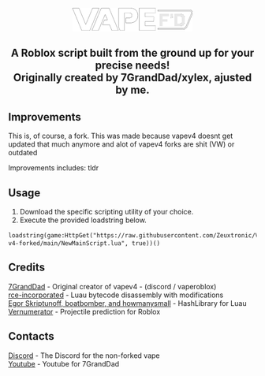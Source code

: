 <p align="center">
  <picture>
    <source media="(prefers-color-scheme: dark)" srcset="./README/vapelogo-white.png">
    <source media="(prefers-color-scheme: light)" srcset="./README/vapelogo-dark.png">
    <img alt="vape logo" src="./README/logo.png">
  </picture>
</p>
<h2 align="center">
  A Roblox script built from the ground up for your precise needs!
  <br/>
  Originally created by 7GrandDad/xylex, ajusted by me.
</h2>

## Improvements
This is, of course, a fork.
This was made because vapev4 doesnt get updated that much anymore and alot of vapev4 forks are shit (VW) or outdated

Improvements includes:
tldr

## Usage
1. Download the specific scripting utility of your choice.
2. Execute the provided loadstring below.
```luau
loadstring(game:HttpGet("https://raw.githubusercontent.com/Zeuxtronic/Vape-v4-forked/main/NewMainScript.lua", true))()
```

## Credits
[7GrandDad](https://github.com/7GrandDadPGN) - Original creator of vapev4 - (discord / vaperoblox)
<br/>
[rce-incorporated](https://github.com/rce-incorporated/Fiu) - Luau bytecode disassembly with modifications
<br/>
[Egor Skriptunoff, boatbomber, and howmanysmall](https://devforum.roblox.com/t/open-source-hashlib/416732/1) - HashLibrary for Luau
<br/>
[Vernumerator](https://devforum.roblox.com/t/predict-projectile-ballistics-including-gravity-and-motion/1842434) - Projectile prediction for Roblox

## Contacts
[Discord](https://discord.gg/5gJqhQmrdS) - The Discord for the non-forked vape
<br/>
[Youtube](https://youtube.com/c/7GrandDadVape) - Youtube for 7GrandDad
